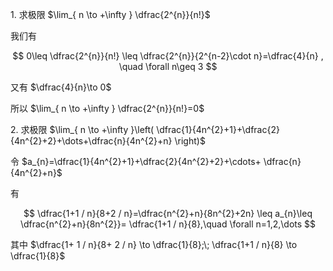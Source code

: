$1.$ 求极限 $\lim_{ n \to +\infty } \dfrac{2^{n}}{n!}$

我们有

$$
0\leq \dfrac{2^{n}}{n!} \leq \dfrac{2^{n}}{2^{n-2}\cdot n}=\dfrac{4}{n} , \quad \forall n\geq 3
$$

又有 $\dfrac{4}{n}\to 0$

所以 $\lim_{ n \to +\infty } \dfrac{2^{n}}{n!}=0$

$2.$ 求极限 $\lim_{ n \to +\infty }\left( \dfrac{1}{4n^{2}+1}+\dfrac{2}{4n^{2}+2}+\dots+\dfrac{n}{4n^{2}+n} \right)$

令 $a_{n}=\dfrac{1}{4n^{2}+1}+\dfrac{2}{4n^{2}+2}+\cdots+ \dfrac{n}{4n^{2}+n}$

有

$$
 \dfrac{1+1 / n}{8+2 / n}=\dfrac{n^{2}+n}{8n^{2}+2n} \leq a_{n}\leq \dfrac{n^{2}+n}{8n^{2}}= \dfrac{1+1 / n}{8},\quad \forall n=1,2,\dots 
$$

其中 $\dfrac{1+ 1 / n}{8+ 2 / n} \to \dfrac{1}{8};\; \dfrac{1+1 / n}{8} \to \dfrac{1}{8}$